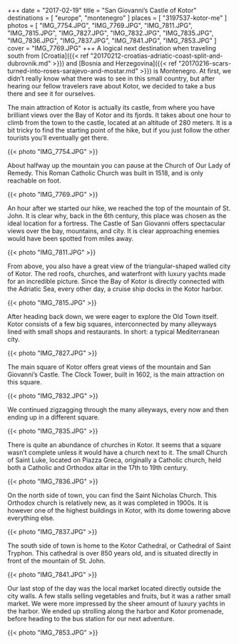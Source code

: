+++
date   = "2017-02-19"
title  = "San Giovanni’s Castle of Kotor"
destinations = [ "europe", "montenegro" ]
places = [ "3197537-kotor-me" ]
photos = [
  "IMG_7754.JPG", "IMG_7769.JPG", "IMG_7811.JPG", "IMG_7815.JPG", "IMG_7827.JPG",
  "IMG_7832.JPG", "IMG_7835.JPG", "IMG_7836.JPG", "IMG_7837.JPG", "IMG_7841.JPG",
  "IMG_7853.JPG"
]
cover = "IMG_7769.JPG"
+++
A logical next destination when traveling south from [Croatia]({{< ref "20170212-croatias-adriatic-coast-split-and-dubrovnik.md" >}}) and [Bosnia and Herzegovina]({{< ref "20170216-scars-turned-into-roses-sarajevo-and-mostar.md" >}}) is Montenegro. At first, we didn’t really know what there was to see in this small country, but after hearing our fellow travelers rave about Kotor, we decided to take a bus there and see it for ourselves.

<!--more-->
The main attraction of Kotor is actually its castle, from where you have brilliant views over the Bay of Kotor and its fjords. It takes about one hour to climb from the town to the castle, located at an altitude of 280 meters. It is a bit tricky to find the starting point of the hike, but if you just follow the other tourists you’ll eventually get there.

{{< photo "IMG_7754.JPG" >}}

About halfway up the mountain you can pause at the Church of Our Lady of Remedy. This Roman Catholic Church was built in 1518, and is only reachable on foot.

{{< photo "IMG_7769.JPG" >}}

An hour after we started our hike, we reached the top of the mountain of St. John. It is clear why, back in the 6th century, this place was chosen as the ideal location for a fortress. The Castle of San Giovanni offers spectacular views over the bay, mountains, and city. It is clear approaching enemies would have been spotted from miles away.

{{< photo "IMG_7811.JPG" >}}

From above, you also have a great view of the triangular-shaped walled city of Kotor. The red roofs, churches, and waterfront with luxury yachts made for an incredible picture. Since the Bay of Kotor is directly connected with the Adriatic Sea, every other day, a cruise ship docks in the Kotor harbor.

{{< photo "IMG_7815.JPG" >}}

After heading back down, we were eager to explore the Old Town itself. Kotor consists of a few big squares, interconnected by many alleyways lined with small shops and restaurants. In short: a typical Mediterranean city.

{{< photo "IMG_7827.JPG" >}}

The main square of Kotor offers great views of the mountain and San Giovanni’s Castle. The Clock Tower, built in 1602, is the main attraction on this square.

{{< photo "IMG_7832.JPG" >}}

We continued zigzagging through the many alleyways, every now and then ending up in a different square.

{{< photo "IMG_7835.JPG" >}}

There is quite an abundance of churches in Kotor. It seems that a square wasn’t complete unless it would have a church next to it. The small Church of Saint Luke, located on Piazza Greca, originally a Catholic church, held both a Catholic and Orthodox altar in the 17th to 19th century.

{{< photo "IMG_7836.JPG" >}}

On the north side of town, you can find the Saint Nicholas Church. This Orthodox church is relatively new, as it was completed in 1900s. It is however one of the highest buildings in Kotor, with its dome towering above everything else.

{{< photo "IMG_7837.JPG" >}}

The south side of town is home to the Kotor Cathedral, or Cathedral of Saint Tryphon. This cathedral is over 850 years old, and is situated directly in front of the mountain of St. John.

{{< photo "IMG_7841.JPG" >}}

Our last stop of the day was the local market located directly outside the city walls. A few stalls selling vegetables and fruits, but it was a rather small market. We were more impressed by the sheer amount of luxury yachts in the harbor. We ended up strolling along the harbor and Kotor promenade, before heading to the bus station for our next adventure.

{{< photo "IMG_7853.JPG" >}}